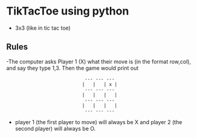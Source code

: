# TikTacToe using python

- 3x3 (like in tic tac toe)

## Rules  
-The computer asks Player 1 (X) what their move is (in the format row,col), and say they type 1,3. Then the game would print out

                                 --- --- ---
                                |   |   | x |
                                 --- --- ---
                                |   |   |   |
                                 --- --- ---
                                |   |   |   |
                                 --- --- ---
- player 1 (the first player to move) will always be X and player 2 (the second player) will always be O. 